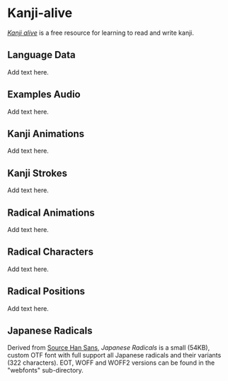 Kanji-alive
===========

[_Kanji alive_](http://kanjialive.com) is a free resource for learning to read and write kanji.

Language Data
-----------
Add text here.

Examples Audio
-----------
Add text here.

Kanji Animations
-----------
Add text here.

Kanji Strokes
-----------
Add text here.

Radical Animations
-----------
Add text here.

Radical Characters
-----------
Add text here.

Radical Positions
-----------
Add text here.

Japanese Radicals
-----------
Derived from [Source Han Sans](https://github.com/adobe-fonts/source-han-sans), _Japanese Radicals_ is a small (54KB), custom OTF font with full support all Japanese radicals and their variants (322 characters). EOT, WOFF and WOFF2 versions can be found in the "webfonts" sub-directory.
